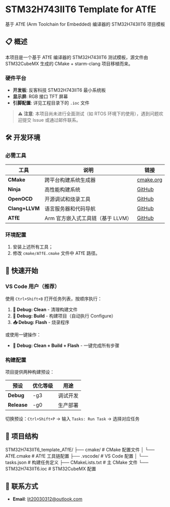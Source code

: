 # STM32H743IIT6 Template for ATfE

基于 ATfE (Arm Toolchain for Embedded) 编译器的 STM32H743IIT6 项目模板

## 📋 概述

本项目是一个基于 ATfE 编译器的 STM32H743IIT6 测试模板，源文件由 STM32CubeMX 生成的 CMake + starm-clang 项目移植而来。

### 硬件平台
- **开发板**: 反客科技 STM32H743IIT6 最小系统板
- **显示屏**: RGB 接口 TFT 屏幕
- **引脚配置**: 详见工程目录下的 `.ioc` 文件

> ⚠️ **注意**: 本项目尚未进行全面测试（如 RTOS 环境下的使用），遇到问题欢迎提交 Issue 或通过邮件联系。

## 🛠️ 开发环境

### 必需工具

| 工具 | 说明 | 链接 |
|------|------|------|
| **CMake** | 跨平台构建系统生成器 | [cmake.org](https://cmake.org/) |
| **Ninja** | 高性能构建系统 | [GitHub](https://github.com/ninja-build/ninja) |
| **OpenOCD** | 开源调试和烧录工具 | [GitHub](https://github.com/openocd-org/openocd) |
| **Clang+LLVM** | 语言服务器和代码导航 | [GitHub](https://github.com/llvm/llvm-project) |
| **ATfE** | Arm 官方嵌入式工具链（基于 LLVM） | [GitHub](https://github.com/arm/arm-toolchain) |

### 环境配置

1. 安装上述所有工具；
2. 修改 `cmake/ATfE.cmake` 文件中 ATfE 路径。

## 🚀 快速开始

### VS Code 用户（推荐）

使用 `Ctrl+Shift+B` 打开任务列表，按顺序执行：

1. **🧹 Debug: Clean** - 清理构建文件
2. **🔨 Debug: Build** - 构建项目（自动执行 Configure）
3. **📥 Debug: Flash** - 烧录程序

或使用一键操作：
- **🚀 Debug: Clean + Build + Flash** - 一键完成所有步骤

### 构建配置

项目提供两种构建预设：

| 预设 | 优化等级 | 用途 |
|------|----------|------|
| **Debug** | -g3 | 调试开发 |
| **Release** | -g0 | 生产部署 |

切换预设：`Ctrl+Shift+P` → 输入 `Tasks: Run Task` → 选择对应任务

## 📁 项目结构

STM32H743IIT6_template_ATfE/
├── cmake/ # CMake 配置文件
│ └── ATfE.cmake # ATfE 工具链配置
├── .vscode/ # VS Code 配置
│ └── tasks.json # 构建任务定义
├── CMakeLists.txt # 主 CMake 文件
└── STM32H743IIT6.ioc # STM32CubeMX 配置


## 📧 联系方式

- **Email**: ljt20030312@outlook.com
